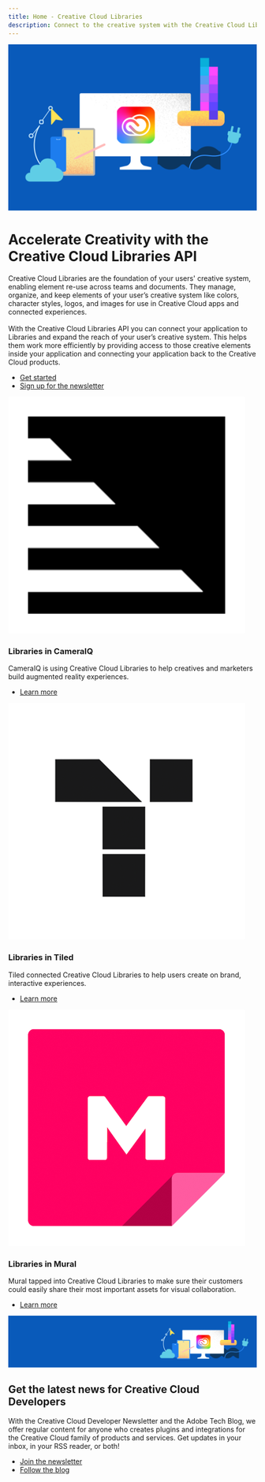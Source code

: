 ```yaml
---
title: Home - Creative Cloud Libraries
description: Connect to the creative system with the Creative Cloud Libraries API
---
```


<Hero slots="image, heading, text, buttons" variant="halfwidth" />

![Creative Cloud banner](images/cc-hero.png)

# Accelerate Creativity with the Creative Cloud Libraries API

Creative Cloud Libraries are the foundation of your users' creative system, enabling element re-use across teams and documents. They manage, organize, and keep elements of your user’s creative system like colors, character styles, logos, and images for use in Creative Cloud apps and connected experiences. <br /> <br /> With the Creative Cloud Libraries API you can connect your application to Libraries and expand the reach of your user’s creative system. This helps them work more efficiently by providing access to those creative elements inside your application and connecting your application back to the Creative Cloud products.

- [Get started](https://adobe.io)
- [Sign up for the newsletter](https://adobe.io)

<TextBlock slots="image, heading, text, links" width="33%" theme="light" isCentered />

![MSFT Teams logo](images/cameraiq.png)

### Libraries in CameraIQ

CameraIQ is using Creative Cloud Libraries to help creatives and marketers build augmented reality experiences.

- [Learn more](https://www.microsoft.com/microsoft-365/microsoft-teams/group-chat-software)

<TextBlock slots="image, heading, text, links" width="33%" theme="light" isCentered />

![JIRA Cloud logo](images/tiled.png)

### Libraries in Tiled

Tiled connected Creative Cloud Libraries to help users create on brand, interactive experiences.

- [Learn more](https://tiled.co/cclibraries/)

<TextBlock slots="image, heading, text, links" width="33%" theme="light" isCentered />

![Slack logo](images/mural.png)

### Libraries in Mural

Mural tapped into Creative Cloud Libraries to make sure their customers could easily share their most important assets for visual collaboration.

- [Learn more](https://slack.com/enterprise)

<SummaryBlock slots="image, heading, text, buttons" background="rgb(246, 16, 27)" />

![CC banner](images/cc-banner.png)

## Get the latest news for Creative Cloud Developers

With the Creative Cloud Developer Newsletter and the Adobe Tech Blog, we offer regular content for anyone who creates plugins and integrations for the Creative Cloud family of products and services. Get updates in your inbox, in your RSS reader, or both!

- [Join the newsletter](http://adobe.ly/devnews)
- [Follow the blog](https://medium.com/adobetech)
